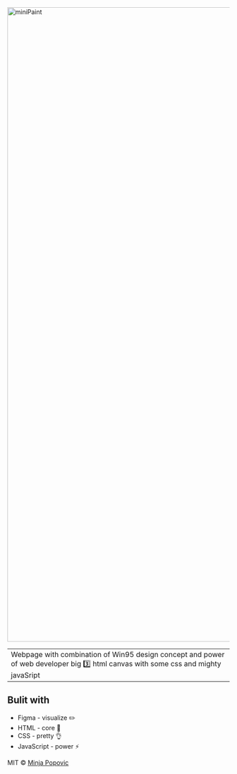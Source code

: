 <img width="1440" alt="miniPaint" src="https://user-images.githubusercontent.com/77694499/111997931-d478da80-8b1b-11eb-9115-63fd1b70edb1.png">
<table>
<tr>
<td>
  Webpage with combination of Win95 design concept and power of web developer big 3️⃣ html canvas with some css and mighty javaSript
</td>
</tr>
</table>

## Bulit with
- Figma - visualize ✏️
- HTML - core 🌳
- CSS - pretty 👌
- JavaScript - power ⚡️


MIT © [Minja Popovic ](https://github.com/minime89-maker)
